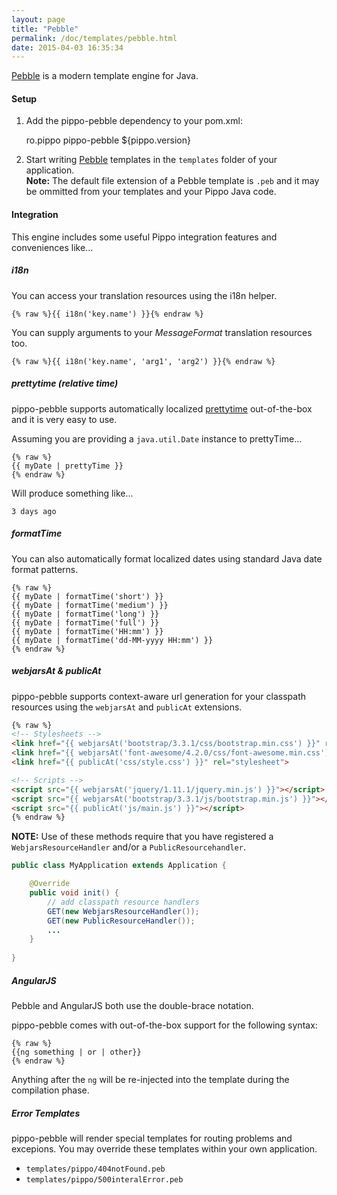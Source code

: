 ```yaml
---
layout: page
title: "Pebble"
permalink: /doc/templates/pebble.html
date: 2015-04-03 16:35:34
---
```


[Pebble][pebble] is a modern template engine for Java.

#### Setup

1) Add the pippo-pebble dependency to your pom.xml:

    <dependency>
        <groupId>ro.pippo</groupId>
        <artifactId>pippo-pebble</artifactId>
        <version>${pippo.version}</version>
    </dependency>

2)  Start writing [Pebble][pebble] templates in the `templates` folder of your application.  
**Note:** The default file extension of a Pebble template is `.peb` and it may be ommitted from your templates and your Pippo Java code.

#### Integration

This engine includes some useful Pippo integration features and conveniences like... 

##### i18n

You can access your translation resources using the i18n helper.

    {% raw %}{{ i18n('key.name') }}{% endraw %}

You can supply arguments to your *MessageFormat* translation resources too.

    {% raw %}{{ i18n('key.name', 'arg1', 'arg2') }}{% endraw %}

##### prettytime (relative time)

pippo-pebble supports automatically localized [prettytime][prettytime] out-of-the-box and it is very easy to use.

Assuming you are providing a `java.util.Date` instance to prettyTime...

    {% raw %}
    {{ myDate | prettyTime }}
    {% endraw %}

Will produce something like...

    3 days ago

##### formatTime

You can also automatically format localized dates using standard Java date format patterns.

	{% raw %}
	{{ myDate | formatTime('short') }}
    {{ myDate | formatTime('medium') }}
    {{ myDate | formatTime('long') }}
    {{ myDate | formatTime('full') }}
    {{ myDate | formatTime('HH:mm') }}
    {{ myDate | formatTime('dd-MM-yyyy HH:mm') }}
    {% endraw %}

##### webjarsAt & publicAt

pippo-pebble supports context-aware url generation for your classpath resources using the `webjarsAt` and `publicAt` extensions.

```html
{% raw %}
<!-- Stylesheets -->
<link href="{{ webjarsAt('bootstrap/3.3.1/css/bootstrap.min.css') }}" rel="stylesheet">
<link href="{{ webjarsAt('font-awesome/4.2.0/css/font-awesome.min.css') }}" rel="stylesheet">
<link href="{{ publicAt('css/style.css') }}" rel="stylesheet">

<!-- Scripts -->
<script src="{{ webjarsAt('jquery/1.11.1/jquery.min.js') }}"></script>
<script src="{{ webjarsAt('bootstrap/3.3.1/js/bootstrap.min.js') }}"></script>
<script src="{{ publicAt('js/main.js') }}"></script>
{% endraw %}
```

**NOTE:** Use of these methods require that you have registered a `WebjarsResourceHandler` and/or a `PublicResourcehandler`.

```java
public class MyApplication extends Application {

	@Override
    public void init() {
        // add classpath resource handlers
        GET(new WebjarsResourceHandler());
        GET(new PublicResourceHandler());
        ...
    }
    
}
```

##### AngularJS

Pebble and AngularJS both use the double-brace notation.

pippo-pebble comes with out-of-the-box support for the following syntax:

	{% raw %}
	{{ng something | or | other}}
	{% endraw %}

Anything after the `ng` will be re-injected into the template during the compilation phase.

##### Error Templates

pippo-pebble will render special templates for routing problems and excepions.  You may override these templates 
within your own application.

- `templates/pippo/404notFound.peb`
- `templates/pippo/500interalError.peb`

[pebble]: http://www.mitchellbosecke.com/pebble/home
[prettytime]: http://ocpsoft.org/prettytime
